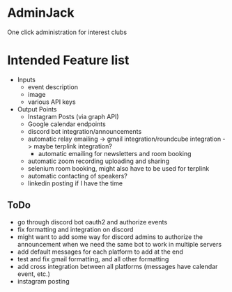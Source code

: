 # AdminJack
One click administration for interest clubs

# Intended Feature list
- Inputs
  - event description
  - image
  - various API keys
- Output Points
  - Instagram Posts (via graph API)
  - Google calendar endpoints
  - discord bot integration/announcements
  - automatic relay emailing -> gmail integration/roundcube integration -> maybe terplink integration?
    - automatic emailing for newsletters and room booking
  - automatic zoom recording uploading and sharing
  - selenium room booking, might also have to be used for terplink
  - automatic contacting of speakers?
  - linkedin posting if I have the time

## ToDo
 - go through discord bot oauth2 and authorize events
 - fix formatting and integration on discord
 - might want to add some way for discord admins to authorize the announcement when we need the same bot to work in multiple servers
 - add default messages for each platform to add at the end
 - test and fix gmail formatting, and all other formatting
 - add cross integration between all platforms (messages have calendar event, etc.)
 - instagram posting
